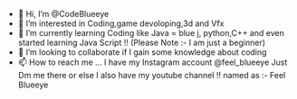 - 👋 Hi, I’m @CodeBlueeye
- 👀 I’m interested in Coding,game devoloping,3d and Vfx
- 🌱 I’m currently learning Coding like Java = blue j, python,C++ and even started learning Java Script !! (Please Note :- I am just a beginner)
- 💞️ I’m looking to collaborate if I gain some knowledge about coding
- 📫 How to reach me ... I have my Instagram account @feel_blueeye Just Dm me there or else I also have my youtube channel !! named as :- Feel Blueeye

<!---
CodeBlueeye/CodeBlueeye is a ✨ special ✨ repository because its `README.md` (this file) appears on your GitHub profile.
You can click the Preview link to take a look at your changes.
--->
